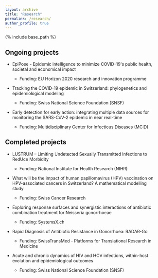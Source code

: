```yaml
---
layout: archive
title: "Research"
permalink: /research/
author_profile: true
---
```


{% include base_path %}

## Ongoing projects

- EpiPose - Epidemic intelligence to minimize COVID-19's public health, societal and economical impact
  - Funding: EU Horizon 2020 research and innovation programme
 
- Tracking the COVID-19 epidemic in Switzerland: phylogenetics and epidemiological modeling
  - Funding: Swiss National Science Foundation (SNSF)
 
- Early detection for early action: integrating multiple data sources for monitoring the SARS-CoV-2 epidemic in near real-time
  - Funding: Multidisciplinary Center for Infectious Diseases (MCID)

## Completed projects

- LUSTRUM – Limiting Undetected Sexually Transmitted Infections to RedUce Morbidity
  - Funding: National Institute for Health Research (NIHR)
 
- What will be the impact of human papillomavirus (HPV) vaccination on HPV-associated cancers in Switzerland? A mathematical modelling study
  - Funding: Swiss Cancer Research
 
- Exploring response surfaces and synergistic interactions of antibiotic combination treatment for Neisseria gonorrhoeae
  - Funding: SystemsX.ch
 
- Rapid Diagnosis of Antibiotic Resistance in Gonorrhoea: RADAR-Go
  - Funding: SwissTransMed - Platforms for Translational Research in Medicine
 
- Acute and chronic dynamics of HIV and HCV infections, within-host evolution and epidemiological outcomes
  - Funding: Swiss National Science Foundation (SNSF)
